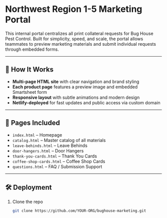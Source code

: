 # Northwest Region 1-5 Marketing Portal

This internal portal centralizes all print collateral requests for Bug House Pest Control. Built for simplicity, speed, and scale, the portal allows teammates to preview marketing materials and submit individual requests through embedded forms.

---

## 🔧 How It Works

- **Multi-page HTML site** with clear navigation and brand styling
- **Each product page** features a preview image and embedded Smartsheet form
- **Responsive layout** with subtle animations and modern design
- **Netlify-deployed** for fast updates and public access via custom domain

---

## 📄 Pages Included

- `index.html` – Homepage
- `catalog.html` – Master catalog of all materials
- `leave-behinds.html` – Leave Behinds
- `door-hangers.html` – Door Hangers
- `thank-you-cards.html` – Thank You Cards
- `coffee-shop-cards.html` – Coffee Shop Cards
- `questions.html` – FAQ / Submission Support

---

## 🛠 Deployment

1. Clone the repo  
   ```bash
   git clone https://github.com/YOUR-ORG/bughouse-marketing.git
